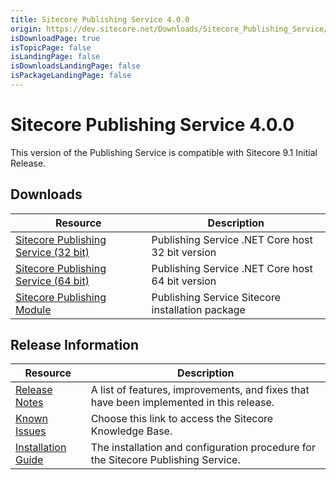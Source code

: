 ```yaml
---
title: Sitecore Publishing Service 4.0.0
origin: https://dev.sitecore.net/Downloads/Sitecore_Publishing_Service/40/Sitecore_Publishing_Service_400.aspx
isDownloadPage: true
isTopicPage: false
isLandingPage: false
isDownloadsLandingPage: false
isPackageLandingPage: false
---
```


# Sitecore Publishing Service 4.0.0

This version of the Publishing Service is compatible with Sitecore 9.1 Initial Release.

## Downloads

 | Resource | Description |
 | --- | --- |
 | [Sitecore Publishing Service (32 bit)](https://scdp.blob.core.windows.net/downloads/Sitecore%20Publishing%20Service/40/Sitecore%20Publishing%20Service%20400/Secure/Sitecore%20Publishing%20Service%204.0.0%20rev.%2000521.zip) | Publishing Service .NET Core host 32 bit version |
 | [Sitecore Publishing Service (64 bit)](https://scdp.blob.core.windows.net/downloads/Sitecore%20Publishing%20Service/40/Sitecore%20Publishing%20Service%20400/Secure/Sitecore%20Publishing%20Service%204.0.0%20rev.%2000521-x64.zip) | Publishing Service .NET Core host 64 bit version |
 | [Sitecore Publishing Module](https://scdp.blob.core.windows.net/downloads/Sitecore%20Publishing%20Service/40/Sitecore%20Publishing%20Service%20400/Secure/Sitecore%20Publishing%20Module%204.0.0%20rev.%2000521.zip) | Publishing Service Sitecore installation package |

## Release Information

 | Resource | Description |
 | --- | --- |
 | [Release Notes](/downloads/Sitecore_Publishing_Service/40/Sitecore_Publishing_Service_400/Release_Notes) | A list of features, improvements, and fixes that have been implemented in this release. |
 | [Known Issues](https://kb.sitecore.net/articles/431510) | Choose this link to access the Sitecore Knowledge Base. |
 | [Installation Guide](https://scdp.blob.core.windows.net/downloads/Sitecore%20Publishing%20Service/40/Sitecore%20Publishing%20Service%20400/Secure/Publishing-Service-Installation-and-Configuration-Guide-4.0.pdf) | The installation and configuration procedure for the Sitecore Publishing Service. |